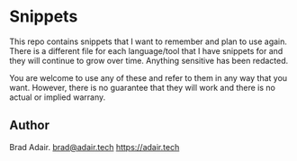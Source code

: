 # Snippets

This repo contains snippets that I want to remember and plan to use again.
There is a different file for each language/tool that I have snippets for and 
they will continue to grow over time. Anything sensitive has been redacted.

You are welcome to use any of these and refer to them in any way that you want.
However, there is no guarantee that they will work and there is no actual or implied 
warrany.

## Author
Brad Adair.
brad@adair.tech
https://adair.tech
